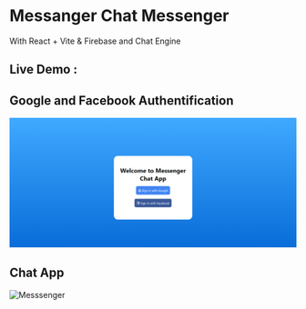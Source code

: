 # Messanger Chat Messenger
With React + Vite &amp; Firebase and Chat Engine
## Live Demo : 
## Google and Facebook Authentification 
![Login](login.png)
## Chat App
![Messsenger](messenger.png)



